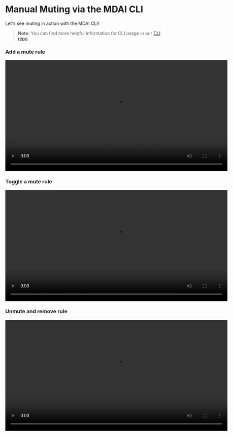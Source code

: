 # Manual Muting via the MDAI CLI

Let's see muting in action with the MDAI CLI! 

>**Note**: You can find more helpful information for CLI usage in our [CLI repo](https://github.com/DecisiveAI/mdai-cli/blob/docs/docs/mdai.md).

### Add a mute rule

<video controls width="700">
  <source src="media/cli/mute.webm" type="video/webm" />
  Download the
  <a href="media/cli/mute.webm">WEBM</a>
  video.
</video>

### Toggle a mute rule

<video controls width="700">
  <source src="media/cli/unmute.webm" type="video/webm" />
  Download the
  <a href="media/cli/unmute.webm">WEBM</a>
  video.
</video>

### Unmute and remove rule

<video controls width="700">
  <source src="media/cli/unmute_remove.webm" type="video/webm" />
  Download the
  <a href="media/cli/unmute_remove.webm">WEBM</a>
  video.
</video>

